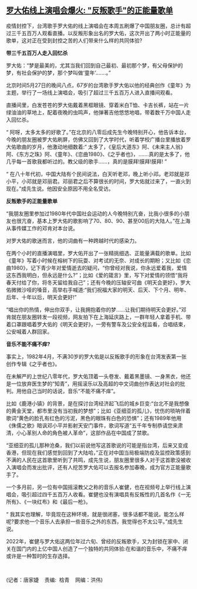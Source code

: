 <!--1653681526000-->
[罗大佑线上演唱会爆火:  "反叛歌手"的正能量歌单](https://www.rfa.org/mandarin/yataibaodao/kejiaowen/jt-05272022111659.html)
------

<p>疫情封控下，台湾歌手罗大佑的线上演唱会在本周五刷爆了中国朋友圈，总计有超过三千五百万人观看直播。以反叛形象出名的罗大佑，这次开出了两小时正能量的歌单，这对正在受到封控之苦的人们带来什么样的共同体验<span>?</span></p><p><strong>带三千五百万人走入回忆杀</strong></p><p><span>罗大佑：</span><span>“</span><span>梦是最美的，尤其当我们回到自己最初、最初那个梦，有父母保护的梦，有社会保护的梦，那个梦叫做‘童年’……</span><span>.</span><span>。”</span></p><p><span>北京时间</span><span>5</span><span>月</span><span>27</span><span>日的晚间八点，</span><span>67</span><span>岁的台湾歌手罗大佑以他的经典创作《童年》为主题，举行了一场线上演唱会，吸引了超过三千五百万人进入直播间观看。</span></p><p><span>直播间里，白发苍苍的罗大佑戴着黑框眼镜、穿着米白</span><span>T</span><span>恤、卡吉长裤，站在一片绿油油的草地上，配着夜晚的虫鸣声，他弹著吉他悠悠地唱，带着数千万中国人走入回忆杀。</span></p><p><span>“</span><span> </span><span>阿呀，太多太多的好歌了。”在北京的八零后成先生今晚特别开心，他告诉本台，今晚的朋友圈被罗大佑刷屏，仿佛又回到了大学时代，听着学校广播台里播放着罗大佑歌曲的岁月，他激动地细数着</span><span>:“ </span><span>太多了，《皇后大道东》阿、《未来主人翁》阿、《东方之珠》阿、《童年》、《恋曲</span><span>1980</span><span>》、《之乎者也》，</span><span>.......</span><span>真的是太多了，他几乎每一首歌我都听过的。教父级的歌手……，真的是膜拜</span><span>!</span><span>膜拜</span><span>!</span><span>膜拜</span><span>! ”</span></p><p><span>“</span><span> </span><span>在八十</span><span></span><span>年代初，中国大陆有个民间说法，白天听老邓，晚上听小邓。老邓就是邓小平，小邓就是邓丽君。邓丽君之后不算很长的时间，罗大佑就过来了，一直火到现在。”成先生说。他因安全原因不用全名受访。</span></p><p><strong>反叛歌手的正能量歌单</strong></p><p><span>“我朋友圈里参加过</span><span>1980</span><span>年代中国社会运动的人今晚特别亢奋，比我小很多的小朋友也很亢奋，基本上罗大佑的歌影响了</span><span>70</span><span>、</span><span>80</span><span>、</span><span>90</span><span>、甚至</span><span>00</span><span>后的大陆人。”在上海从事传媒工作的邓肯对本台说。</span></p><p><span>对罗大佑的歌迷而言，他的词曲有一种跨越时代的感染力。</span></p><p><span>在两个小时的直播演唱里，罗大佑开出了一张精挑细选、正能量满载的歌单。比如《童年》写着小时候在榕树下的玩耍、对考试的无奈、对成长的期盼；又比如《恋曲</span><span>1980</span><span>》，记下青少年对爱情逝去的疑问，“你曾经对我说，你永远爱着我，爱情这东西我明白，但永远是什么</span><span>?”</span><span>；比如《爱的箴言》里，写下对爱情的领悟“我将春天付给了你，将冬天留给我自己”；还有今晚的压轴安可曲《明天会更好》，罗大佑微微沙哑的嗓音，高举右手喊道</span><span>:“</span><span>我们祝福大家的明天、后天、下个月、明年、后年、十年以后，明天会更好</span><span>!”</span></p><p><span>“唱出你的热情，伸出你双手，让我拥抱着你的梦……让我们期待明天会更好。”邓肯就在朋友圈转发一段视频，网友拍下在上海延庆路上，一群年轻人拿着手机、带着口罩跟唱着罗大佑的《明天会更好》，一旁有警车及公安全程监看，合唱结束，公安喊着人群回家。</span></p><p><strong>音乐不能不痛不痒?</strong></p><p><span>事实上，</span><span>1982</span><span>年</span><span>4</span><span>月，不满</span><span>30</span><span>岁的罗大佑是以反叛歌手的形象在台湾发表第一张创作专辑《之乎者也》。</span></p><p><span>在未解严的上世纪八零年代，罗大佑顶着一头卷发、戴着黑墨镜、一身黑衣，他还是一位放弃医生梦的“知青”，用摇滚乐以及高超的中文词曲创作表达对社会的批判。用他自己当时的话说，音乐</span><span>“</span><span>不能不痛不痒</span><span>”</span><span>。</span></p><p><span>比如《鹿港小镇》的背景，是在探讨台湾经济起飞后的城乡巨变</span><span>:“</span><span>台北不是我想像的黄金天堂，都市里没有当初我的梦想”；比如《亚细亚的孤儿》，忧伤的唢呐伴着歌词“黄色的脸孔有红色的污泥，黑色的眼珠有白色的恐惧”；还有</span><span>1989</span><span>年他用《侏儒之歌》暗讽邓小平并影射天安门事件，歌词写道“五千年专制恭请您来肃清，小心革别人命的角色被人革命”，这部作品在中国成了禁歌。</span></p><p><span>“亚细亚的孤儿那种沧桑，我们以前说他写这首歌说的可能是指台湾，后来又变成香港，但现在我们感觉到回到了大陆哈，”正在对中国当局极端防疫及监控政策感到不满的人民在这首歌里听到了共鸣，成先生说，朋友圈里很多人对于这首歌没被收入演唱会而发出批评，还有人挖苦罗大佑可以去报名参加春晚，成为官方正能量歌手了。</span></p><p><span>一个多月前，另一位有中国摇滚教父之称的音乐人崔健，也在视频号上举行线上演唱会，吸引超过四千五百万人收看。崔健也没有演唱具有反叛性的几首名作《一无所有》、《一块红布》和《最后一枪》。</span></p><p><span>“</span><span> </span><span>我其实也理解，毕竟现在这种环境，就是很闭塞，很多话都不能说。能怎么样呢</span><span>?</span><span>要求他一个音乐人去承担一些音乐之外的东西，我觉得也不太公平。”成先生说。</span></p><p><span>2022</span><span>年，崔健与罗大佑这两位年过六旬、曾经的反叛歌手，又为封锁在家中、闭关在国门内的上亿中国人创造了一个独特的共同体验</span><span>:</span><span>在和谐的音乐中，不痛不痒或许是一种暂时的生存选择。</span></p><p><br/></p><p><span>(</span><span>记者：唐家婕    责编:  梒青    网编：洪伟)</span></p>
